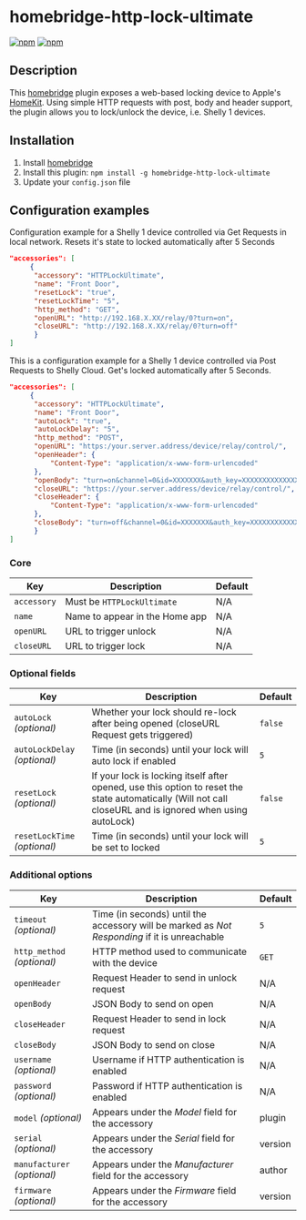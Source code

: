 # homebridge-http-lock-ultimate

[![npm](https://img.shields.io/npm/v/homebridge-http-lock-ultimate.svg)](https://www.npmjs.com/package/homebridge-http-lock-ultimate) [![npm](https://img.shields.io/npm/dt/homebridge-http-lock-ultimate.svg)](https://www.npmjs.com/package/homebridge-http-lock-ultimate)

## Description

This [homebridge](https://github.com/nfarina/homebridge) plugin exposes a web-based locking device to Apple's [HomeKit](http://www.apple.com/ios/home/). Using simple HTTP requests with post, body and header support, the plugin allows you to lock/unlock the device, i.e. Shelly 1 devices.

## Installation

1. Install [homebridge](https://github.com/nfarina/homebridge#installation-details)
2. Install this plugin: `npm install -g homebridge-http-lock-ultimate`
3. Update your `config.json` file

## Configuration examples
Configuration example for a Shelly 1 device controlled via Get Requests in local network. Resets it's state to locked automatically after 5 Seconds

```json
"accessories": [
     {
      "accessory": "HTTPLockUltimate",
      "name": "Front Door",
      "resetLock": "true",
      "resetLockTime": "5",
      "http_method": "GET",
      "openURL": "http://192.168.X.XX/relay/0?turn=on",
      "closeURL": "http://192.168.X.XX/relay/0?turn=off"
      }
]
```

This is a configuration example for a Shelly 1 device controlled via Post Requests to Shelly Cloud. Get's locked automatically after 5 Seconds.

```json
"accessories": [
     {
      "accessory": "HTTPLockUltimate",
      "name": "Front Door",
      "autoLock": "true",
      "autoLockDelay": "5",
      "http_method": "POST",
      "openURL": "https:/your.server.address/device/relay/control/",
      "openHeader": {
          "Content-Type": "application/x-www-form-urlencoded"
      },
      "openBody": "turn=on&channel=0&id=XXXXXXX&auth_key=XXXXXXXXXXXXXXXXXXXXXXXXXXXXXXXXXXXXXXXXXXXXXXXXXXXXXXXXXXXXXXXXXXXXXXXXXXXXXXXXXXXXXXXXXXX",
      "closeURL": "https://your.server.address/device/relay/control/",
      "closeHeader": {
          "Content-Type": "application/x-www-form-urlencoded"
      },
      "closeBody": "turn=off&channel=0&id=XXXXXXX&auth_key=XXXXXXXXXXXXXXXXXXXXXXXXXXXXXXXXXXXXXXXXXXXXXXXXXXXXXXXXXXXXXXXXXXXXXXXXXXXXXXXXXXXXXXXXXXX"
      }
]
```

### Core
| Key | Description | Default |
| --- | --- | --- |
| `accessory` | Must be `HTTPLockUltimate` | N/A |
| `name` | Name to appear in the Home app | N/A |
| `openURL` | URL to trigger unlock | N/A |
| `closeURL` | URL to trigger lock | N/A |

### Optional fields
| Key | Description | Default |
| --- | --- | --- |
| `autoLock` _(optional)_ | Whether your lock should re-lock after being opened (closeURL Request gets triggered) | `false` |
| `autoLockDelay` _(optional)_ | Time (in seconds) until your lock will auto lock if enabled | `5` |
| `resetLock` _(optional)_ | If your lock is locking itself after opened, use this option to reset the state automatically (Will not call closeURL and is ignored when using autoLock) | `false` |
| `resetLockTime` _(optional)_ | Time (in seconds) until your lock will be set to locked | `5` |

### Additional options
| Key | Description | Default |
| --- | --- | --- |
| `timeout` _(optional)_ | Time (in seconds) until the accessory will be marked as _Not Responding_ if it is unreachable | `5` |
| `http_method` _(optional)_ | HTTP method used to communicate with the device | `GET` |
| `openHeader` | Request Header to send in unlock request | N/A |
| `openBody` | JSON Body to send on open | N/A |
| `closeHeader` | Request Header to send in lock request | N/A |
| `closeBody` | JSON Body to send on close | N/A |
| `username` _(optional)_ | Username if HTTP authentication is enabled | N/A |
| `password` _(optional)_ | Password if HTTP authentication is enabled | N/A |
| `model` _(optional)_ | Appears under the _Model_ field for the accessory | plugin |
| `serial` _(optional)_ | Appears under the _Serial_ field for the accessory | version |
| `manufacturer` _(optional)_ | Appears under the _Manufacturer_ field for the accessory | author |
| `firmware` _(optional)_ | Appears under the _Firmware_ field for the accessory | version |
